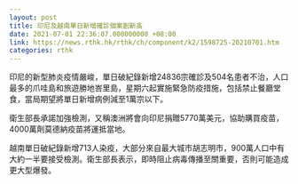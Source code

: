 ```yaml
---
layout: post
title: 印尼及越南單日新增確診個案創新高　
date: 2021-07-01 22:36:07.000000000 +08:00
link: https://news.rthk.hk/rthk/ch/component/k2/1598725-20210701.htm
categories: rthk
---
```


印尼的新型肺炎疫情嚴峻，單日破紀錄新增24836宗確診及504名患者不治，人口最多的爪哇島和旅遊勝地峇里島，星期六起實施緊急防疫措施，包括禁止餐廳堂食，當局期望將單日新增病例減至1萬宗以下。

衛生部長承諾加強檢測，又稱澳洲將會向印尼捐贈5770萬美元，協助購買疫苗，4000萬劑莫德納疫苗將運抵當地。

越南單日破紀錄新增713人染疫，大部分來自最大城市胡志明市，900萬人口中有大約一半要接受檢測。衛生部長表示，即時阻止病毒傳播至關重要，否則可能造成更大型爆發。
